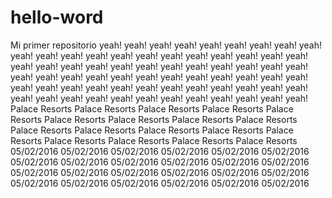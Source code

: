 # hello-word
Mi primer repositorio
yeah! yeah! yeah! yeah! yeah! yeah! yeah! yeah! yeah! yeah! yeah! yeah! yeah! yeah! yeah! yeah! yeah! yeah! yeah! yeah! yeah! yeah! yeah! yeah! yeah! yeah! yeah! yeah! yeah! yeah! yeah! yeah! yeah! yeah! yeah! yeah! yeah! yeah! yeah! yeah! yeah! yeah! yeah! yeah! yeah! yeah! yeah! yeah! yeah! yeah! yeah! yeah! yeah! yeah! yeah! yeah! yeah! yeah! yeah! yeah! yeah! yeah! yeah! yeah! yeah! yeah! yeah! yeah! yeah! Palace Resorts Palace Resorts Palace Resorts Palace Resorts Palace Resorts Palace Resorts Palace Resorts Palace Resorts Palace Resorts Palace Resorts Palace Resorts Palace Resorts Palace Resorts Palace Resorts Palace Resorts Palace Resorts Palace Resorts Palace Resorts 
05/02/2016 05/02/2016 05/02/2016 05/02/2016 05/02/2016 05/02/2016 05/02/2016 05/02/2016 05/02/2016 05/02/2016 05/02/2016 05/02/2016 05/02/2016 05/02/2016 05/02/2016 05/02/2016 05/02/2016 05/02/2016 05/02/2016 05/02/2016 05/02/2016 05/02/2016 05/02/2016 05/02/2016 
